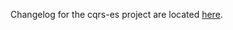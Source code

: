 Changelog for the cqrs-es project are located 
[here](https://github.com/serverlesstechnology/cqrs/blob/master/docs/versions/change_log.md).

